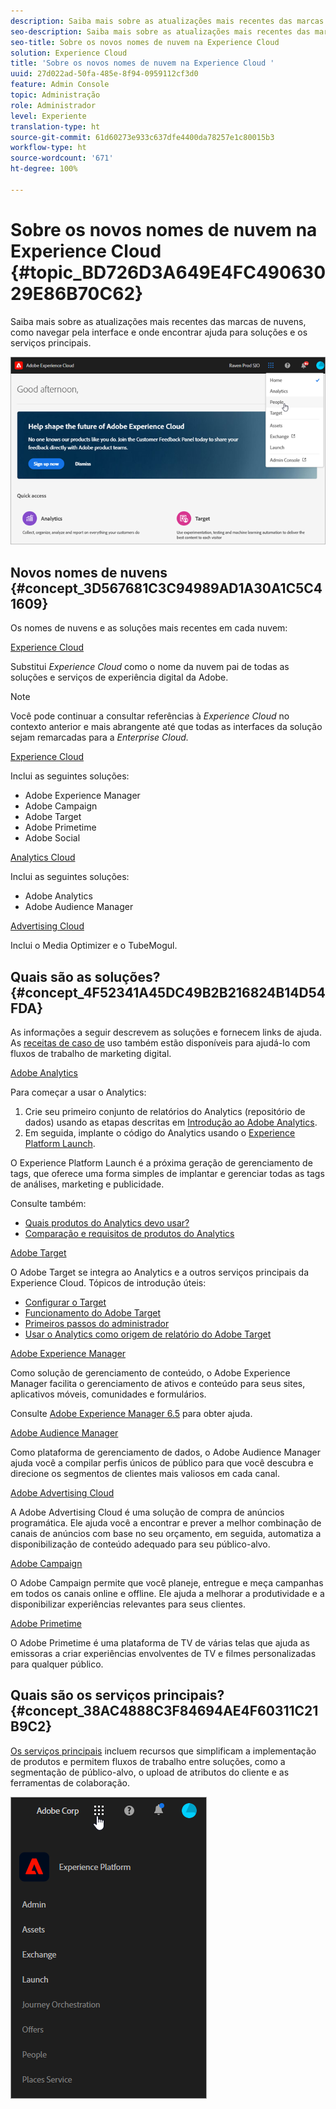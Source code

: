 ```yaml
---
description: Saiba mais sobre as atualizações mais recentes das marcas de nuvens, como navegar pela interface e onde encontrar ajuda para soluções e os serviços principais.
seo-description: Saiba mais sobre as atualizações mais recentes das marcas de nuvens, como navegar pela interface e onde encontrar ajuda para soluções e os serviços principais.
seo-title: Sobre os novos nomes de nuvem na Experience Cloud
solution: Experience Cloud
title: 'Sobre os novos nomes de nuvem na Experience Cloud '
uuid: 27d022ad-50fa-485e-8f94-0959112cf3d0
feature: Admin Console
topic: Administração
role: Administrador
level: Experiente
translation-type: ht
source-git-commit: 61d60273e933c637dfe4400da78257e1c80015b3
workflow-type: ht
source-wordcount: '671'
ht-degree: 100%

---
```



# Sobre os novos nomes de nuvem na Experience Cloud {#topic_BD726D3A649E4FC49063029E86B70C62}

Saiba mais sobre as atualizações mais recentes das marcas de nuvens, como navegar pela interface e onde encontrar ajuda para soluções e os serviços principais.

![](assets/cloud-pulldown.png)

## Novos nomes de nuvens {#concept_3D567681C3C94989AD1A30A1C5C41609}

Os nomes de nuvens e as soluções mais recentes em cada nuvem:

[Experience Cloud](https://www.adobe.com/br/experience-cloud.html?promoid=FZPQZ2HS&amp;mv=other)

Substitui *Experience Cloud* como o nome da nuvem pai de todas as soluções e serviços de experiência digital da Adobe.

>[!NOTE]
>
>Você pode continuar a consultar referências à *Experience Cloud* no contexto anterior e mais abrangente até que todas as interfaces da solução sejam remarcadas para a *Enterprise Cloud.*

[Experience Cloud](https://www.adobe.com/br/marketing-cloud.html)

Inclui as seguintes soluções:

* Adobe Experience Manager
* Adobe Campaign
* Adobe Target
* Adobe Primetime
* Adobe Social

[Analytics Cloud](https://www.adobe.com/br/data-analytics-cloud.html)

Inclui as seguintes soluções:

* Adobe Analytics
* Adobe Audience Manager

[Advertising Cloud](https://www.adobe.com/br/advertising-cloud.html)

Inclui o Media Optimizer e o TubeMogul.

## Quais são as soluções? {#concept_4F52341A45DC49B2B216824B14D54FDA}

As informações a seguir descrevem as soluções e fornecem links de ajuda. As [receitas de caso de](https://helpx.adobe.com/br/marketing-cloud/how-to/use-cases.html) uso também estão disponíveis para ajudá-lo com fluxos de trabalho de marketing digital.

[Adobe Analytics](https://docs.adobe.com/content/help/pt-BR/analytics/landing/home.html)

Para começar a usar o Analytics:

1. Crie seu primeiro conjunto de relatórios do Analytics (repositório de dados) usando as etapas descritas em [Introdução ao Adobe Analytics](https://docs.adobe.com/content/help/pt-BR/analytics/analyze/analysis-workspace/home.html).
1. Em seguida, implante o código do Analytics usando o [Experience Platform Launch](https://docs.adobe.com/content/help/pt-BR/launch/using/intro/get-started/quick-start.html).

O Experience Platform Launch é a próxima geração de gerenciamento de tags, que oferece uma forma simples de implantar e gerenciar todas as tags de análises, marketing e publicidade.

Consulte também:

* [Quais produtos do Analytics devo usar?](https://docs.adobe.com/content/help/pt-BR/analytics/admin/admin-overview/which-analytics-tool.html)
* [Comparação e requisitos de produtos do Analytics](https://docs.adobe.com/content/help/pt-BR/analytics/admin/admin-overview/analytics-product-comparison.html)

[Adobe Target](https://docs.adobe.com/content/help/pt-BR/target/using/target-home.html)

O Adobe Target se integra ao Analytics e a outros serviços principais da Experience Cloud. Tópicos de introdução úteis:

* [Configurar o Target](https://docs.adobe.com/content/help/pt-BR/target/using/administer/administrating-target.html)
* [Funcionamento do Adobe Target](https://docs.adobe.com/content/help/pt-BR/target/using/introduction/how-target-works.html)
* [Primeiros passos do administrador](https://docs.adobe.com/content/help/pt-BR/target/using/administer/start-target.html)
* [Usar o Analytics como origem de relatório do Adobe Target ](https://docs.adobe.com/content/help/pt-BR/target/using/integrate/a4t/a4t.html)

[Adobe Experience Manager](https://helpx.adobe.com/br/support/experience-manager/6-5.html)

Como solução de gerenciamento de conteúdo, o Adobe Experience Manager facilita o gerenciamento de ativos e conteúdo para seus sites, aplicativos móveis, comunidades e formulários.

Consulte [Adobe Experience Manager 6.5](https://helpx.adobe.com/br/support/experience-manager/6-5.html) para obter ajuda.

[Adobe Audience Manager](https://docs.adobe.com/content/help/pt-BR/audience-manager/user-guide/aam-home.html)

Como plataforma de gerenciamento de dados, o Adobe Audience Manager ajuda você a compilar perfis únicos de público para que você descubra e direcione os segmentos de clientes mais valiosos em cada canal.

[Adobe Advertising Cloud](https://docs.adobe.com/content/help/pt-BR/release-notes/experience-cloud/current.html#adcloud)

A Adobe Advertising Cloud é uma solução de compra de anúncios programática. Ele ajuda você a encontrar e prever a melhor combinação de canais de anúncios com base no seu orçamento, em seguida, automatiza a disponibilização de conteúdo adequado para seu público-alvo.

[Adobe Campaign](https://docs.adobe.com/content/help/en/campaign-standard/using/getting-started/about-adobe-campaign/campaign-orchestration.html)

O Adobe Campaign permite que você planeje, entregue e meça campanhas em todos os canais online e offline. Ele ajuda a melhorar a produtividade e a disponibilizar experiências relevantes para seus clientes.

[Adobe Primetime](https://helpx.adobe.com/br/support/primetime.html)

O Adobe Primetime é uma plataforma de TV de várias telas que ajuda as emissoras a criar experiências envolventes de TV e filmes personalizadas para qualquer público.

## Quais são os serviços principais? {#concept_38AC4888C3F84694AE4F60311C21B9C2}

[Os serviços principais](https://docs.adobe.com/content/help/pt-BR/core-services/interface/about-core-services/core-services-landing.html) incluem recursos que simplificam a implementação de produtos e permitem fluxos de trabalho entre soluções, como a segmentação de público-alvo, o upload de atributos do cliente e as ferramentas de colaboração.

![](assets/core-services.png)
